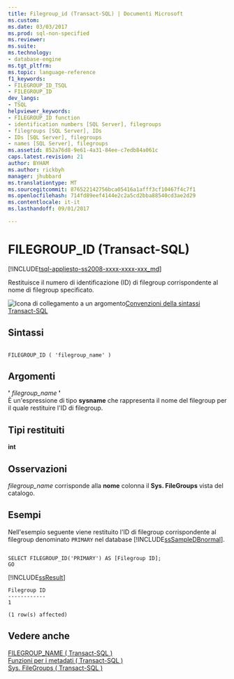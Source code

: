 ```yaml
---
title: Filegroup_id (Transact-SQL) | Documenti Microsoft
ms.custom: 
ms.date: 03/03/2017
ms.prod: sql-non-specified
ms.reviewer: 
ms.suite: 
ms.technology:
- database-engine
ms.tgt_pltfrm: 
ms.topic: language-reference
f1_keywords:
- FILEGROUP_ID_TSQL
- FILEGROUP_ID
dev_langs:
- TSQL
helpviewer_keywords:
- FILEGROUP_ID function
- identification numbers [SQL Server], filegroups
- filegroups [SQL Server], IDs
- IDs [SQL Server], filegroups
- names [SQL Server], filegroups
ms.assetid: 852a76d8-9e61-4a31-84ee-c7edb84a061c
caps.latest.revision: 21
author: BYHAM
ms.author: rickbyh
manager: jhubbard
ms.translationtype: MT
ms.sourcegitcommit: 876522142756bca05416a1afff3cf10467f4c7f1
ms.openlocfilehash: 714fd89eef4144e2c2a5cd2bba88540cd3ae2d29
ms.contentlocale: it-it
ms.lasthandoff: 09/01/2017

---
```

# <a name="filegroupid-transact-sql"></a>FILEGROUP_ID (Transact-SQL)
[!INCLUDE[tsql-appliesto-ss2008-xxxx-xxxx-xxx_md](../../includes/tsql-appliesto-ss2008-xxxx-xxxx-xxx-md.md)]

  Restituisce il numero di identificazione (ID) di filegroup corrispondente al nome di filegroup specificato.  
  
 ![Icona di collegamento a un argomento](../../database-engine/configure-windows/media/topic-link.gif "Icona di collegamento a un argomento")[Convenzioni della sintassi Transact-SQL](../../t-sql/language-elements/transact-sql-syntax-conventions-transact-sql.md)  
  
## <a name="syntax"></a>Sintassi  
  
```  
  
FILEGROUP_ID ( 'filegroup_name' )   
```  
  
## <a name="arguments"></a>Argomenti  
 **'** *filegroup_name* **'**  
 È un'espressione di tipo **sysname** che rappresenta il nome del filegroup per il quale restituire l'ID di filegroup.  
  
## <a name="return-types"></a>Tipi restituiti  
 **int**  
  
## <a name="remarks"></a>Osservazioni  
 *filegroup_name* corrisponde alla **nome** colonna il **Sys. FileGroups** vista del catalogo.  
  
## <a name="examples"></a>Esempi  
 Nell'esempio seguente viene restituito l'ID di filegroup corrispondente al filegroup denominato `PRIMARY` nel database [!INCLUDE[ssSampleDBnormal](../../includes/sssampledbnormal-md.md)].  
  
```  
  
SELECT FILEGROUP_ID('PRIMARY') AS [Filegroup ID];  
GO  
```  
  
 [!INCLUDE[ssResult](../../includes/ssresult-md.md)]  
  
```
Filegroup ID  
------------  
1  

(1 row(s) affected)
 ```  
  
## <a name="see-also"></a>Vedere anche  
 [FILEGROUP_NAME &#40; Transact-SQL &#41;](../../t-sql/functions/filegroup-name-transact-sql.md)   
 [Funzioni per i metadati &#40; Transact-SQL &#41;](../../t-sql/functions/metadata-functions-transact-sql.md)   
 [Sys. FileGroups &#40; Transact-SQL &#41;](../../relational-databases/system-catalog-views/sys-filegroups-transact-sql.md)  
  
  

